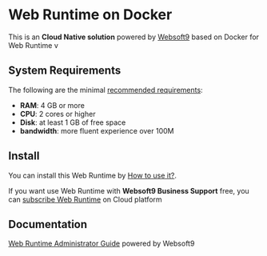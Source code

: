 # Web Runtime on Docker  

This is an **Cloud Native solution** powered by [Websoft9](https://www.websoft9.com) based on Docker for Web Runtime v

## System Requirements

The following are the minimal [recommended requirements](https://github.com/Websoft9/docker-runtime):

* **RAM**: 4 GB or more
* **CPU**: 2 cores or higher
* **Disk**: at least 1 GB of free space
* **bandwidth**: more fluent experience over 100M  

## Install

You can install this Web Runtime by [How to use it?](https://github.com/Websoft9/docker-library#how-to-use-it).   

If you want use Web Runtime with **Websoft9 Business Support** free, you can [subscribe Web Runtime](https://www.websoft9.com/apps) on Cloud platform

## Documentation

[Web Runtime Administrator Guide](https://support.websoft9.com/docs/runtime) powered by Websoft9
